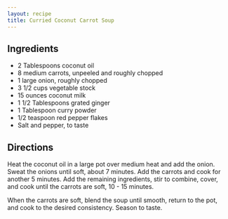 ```yaml
---
layout: recipe
title: Curried Coconut Carrot Soup
---
```


## Ingredients

* 2 Tablespoons coconut oil
* 8 medium carrots, unpeeled and roughly chopped
* 1 large onion, roughly chopped
* 3 1/2 cups vegetable stock
* 15 ounces coconut milk
* 1 1/2 Tablespoons grated ginger
* 1 Tablespoon curry powder
* 1/2 teaspoon red pepper flakes
* Salt and pepper, to taste

## Directions

Heat the coconut oil in a large pot over medium heat and add the onion. Sweat the onions until soft, about 7 minutes. Add the carrots and cook for another 5 minutes. Add the remaining ingredients, stir to combine, cover, and cook until the carrots are soft, 10 - 15 minutes.

When the carrots are soft, blend the soup until smooth, return to the pot, and cook to the desired consistency. Season to taste.